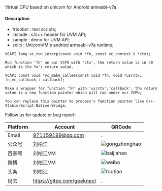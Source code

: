 Virtual CPU based on unicorn for Android armeabi-v7a.

#### Description

 * fridobot : test scripts;
 * include : c/c++ header for UVM API;
 * sample : demo for UVM API;
 * solib : UnicornVM's andriod armeabi-v7a runtime;

```
VCAPI long vc_run_interp(const void *fn, const vc_context_t *ctx);

Run function 'fn' on our VCPU with 'ctx', the return value is in r0 which is the fn's return value.
```

```
VCAPI const void *vc_make_callee(const void *fn, void *usrctx, fn_vc_callback_t callback);

Make a wrapper for function 'fn' with 'usrctx','callback', the return value is a new function pointer which will run under our VCPU;

You can replace this pointer to process's function pointer like C++-Vtable/Script-Native-Bridge.
```

Follow us for update or bug report:

|Platform|Account|QRCode|
|-|-|-|
|Email|971159199@qq.com|.|
|公众号|刘柏江|![gongzhonghao](https://gitee.com/geekneo/PantaDocumentRes/raw/master/wemedia/gongzhonghao.jpeg)|
|百家号|刘柏江VM|![baijiahao](https://gitee.com/geekneo/PantaDocumentRes/raw/master/wemedia/baijiahao.jpeg)|
|微博|刘柏江VM|![weibo](https://gitee.com/geekneo/PantaDocumentRes/raw/master/wemedia/weibo.jpeg)|
|头条|刘柏江|![toutiao](https://gitee.com/geekneo/PantaDocumentRes/raw/master/wemedia/toutiao.jpeg)|
|码云|https://gitee.com/geekneo/|.|
